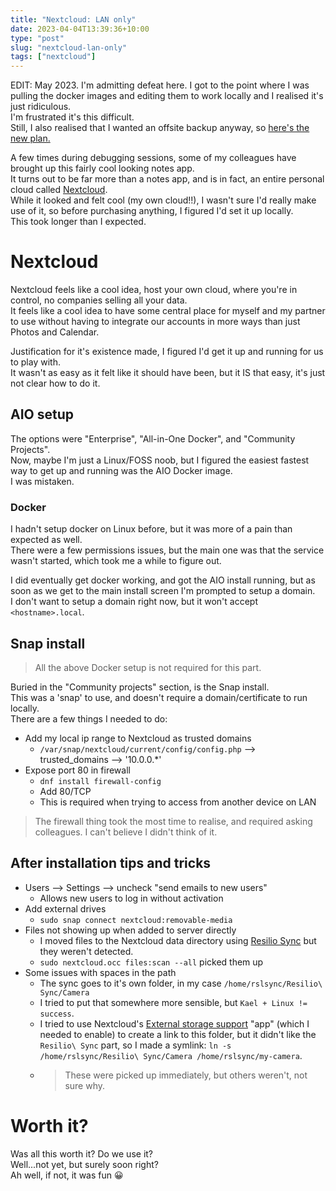 ```yaml
---
title: "Nextcloud: LAN only"
date: 2023-04-04T13:39:36+10:00
type: "post"
slug: "nextcloud-lan-only"
tags: ["nextcloud"]
---
```


EDIT: May 2023. I'm admitting defeat here. I got to the point where I was pulling the docker images and editing them to work locally and I realised it's just ridiculous.  
I'm frustrated it's this difficult.  
Still, I also realised that I wanted an offsite backup anyway, so [here's the new plan.](/content/posts/2023-05-16-nextcloud-vps/index.md)

A few times during debugging sessions, some of my colleagues have brought up this fairly cool looking notes app.  
It turns out to be far more than a notes app, and is in fact, an entire personal cloud called [Nextcloud](https://nextcloud.com/).  
While it looked and felt cool (my own cloud!!), I wasn't sure I'd really make use of it, so before purchasing anything, I figured I'd set it up locally.  
This took longer than I expected.   

<!--more-->  

# Nextcloud  
Nextcloud feels like a cool idea, host your own cloud, where you're in control, no companies selling all your data.  
It feels like a cool idea to have some central place for myself and my partner to use without having to integrate our accounts in more ways than just Photos and Calendar.  

Justification for it's existence made, I figured I'd get it up and running for us to play with.  
It wasn't as easy as it felt like it should have been, but it IS that easy, it's just not clear how to do it.  

## AIO setup  
The options were "Enterprise", "All-in-One Docker", and "Community Projects".  
Now, maybe I'm just a Linux/FOSS noob, but I figured the easiest fastest way to get up and running was the AIO Docker image.  
I was mistaken.  

### Docker  
I hadn't setup docker on Linux before, but it was more of a pain than expected as well.  
There were a few permissions issues, but the main one was that the service wasn't started, which took me a while to figure out.  

I did eventually get docker working, and got the AIO install running, but as soon as we get to the main install screen I'm prompted to setup a domain.  
I don't want to setup a domain right now, but it won't accept `<hostname>.local`.  

## Snap install  
> All the above Docker setup is not required for this part.  

Buried in the "Community projects" section, is the Snap install.  
This was a 'snap' to use, and doesn't require a domain/certificate to run locally.  
There are a few things I needed to do:  
- Add my local ip range to Nextcloud as trusted domains
  - `/var/snap/nextcloud/current/config/config.php` --> trusted_domains --> '10.0.0.*'  
- Expose port 80 in firewall  
  - `dnf install firewall-config`  
  - Add 80/TCP  
  - This is required when trying to access from another device on LAN  
> The firewall thing took the most time to realise, and required asking colleagues. I can't believe I didn't think of it.  

## After installation tips and tricks  
  - Users --> Settings --> uncheck "send emails to new users"
    - Allows new users to log in without activation
  - Add external drives
    - `sudo snap connect nextcloud:removable-media`  
  - Files not showing up when added to server directly
    - I moved files to the Nextcloud data directory using [Resilio Sync](https://www.resilio.com/individuals/) but they weren't detected.
    - `sudo nextcloud.occ files:scan --all` picked them up
  - Some issues with spaces in the path
    - The sync goes to it's own folder, in my case `/home/rslsync/Resilio\ Sync/Camera`
    - I tried to put that somewhere more sensible, but `Kael + Linux != success`.  
    - I tried to use Nextcloud's [External storage support](https://docs.nextcloud.com/server/latest/admin_manual/configuration_files/external_storage_configuration_gui.html) "app" (which I needed to enable) to create a link to this folder, but it didn't like the `Resilio\ Sync` part, so I made a symlink: `ln -s /home/rslsync/Resilio\ Sync/Camera /home/rslsync/my-camera`.
    - > These were picked up immediately, but others weren't, not sure why.  



# Worth it?  
Was all this worth it? Do we use it?  
Well...not yet, but surely soon right?  
Ah well, if not, it was fun 😀